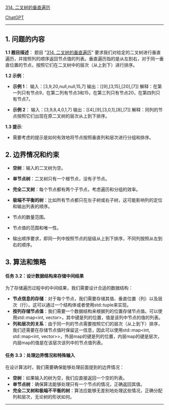[314. 二叉树的垂直遍历](https://leetcode.cn/problems/binary-tree-vertical-order-traversal)

[ChatGPT](https://chat.openai.com/share/de93363c-8ce0-4201-9882-d53e79ef36c1)

---

## 1. 问题的内容
**1.1 题目描述**：
题目 "[314. 二叉树的垂直遍历](https://leetcode.cn/problems/binary-tree-vertical-order-traversal)" 要求我们对给定的二叉树进行垂直遍历，并按照列的顺序返回节点值的列表。垂直遍历指的是从左到右，对于同一垂直位置的节点，按照它们在二叉树中的层次（从上到下）进行排序。

**1.2 示例**：
- **示例 1**：
  输入：[3,9,20,null,null,15,7]
  输出：[[9],[3,15],[20],[7]]
  解释：在第一列只有节点9，在第二列有节点3和15，在第三列只有节点20，在第四列只有节点7。

- **示例 2**：
  输入：[3,9,8,4,0,1,7]
  输出：[[4],[9],[3,0,1],[8],[7]]
  解释：同列的节点按照它们出现在原二叉树的层次从上到下排序。

**1.3 提示**:
- 需要考虑的提示是如何有效地将节点按照垂直列和层次进行分组和排序。

## 2. 边界情况和约束

- **空树**：输入的二叉树为空。
- **单节点树**：二叉树只有一个根节点，没有子节点。
- **完全二叉树**：每个节点都有两个子节点，考虑遍历和分组的效率。
- **极端不平衡的树**：比如所有节点都只在左子树或右子树，这可能影响列的定位和输出列表的顺序。


- 节点的数量范围。
- 节点值的范围和唯一性。
- 输出顺序要求，即同一列中按照节点的层级从上到下排序，不同列按照从左到右的顺序。

## 3. 算法和策略
#### 任务 3.2：设计数据结构来存储中间结果

为了存储遍历过程中的中间结果，我们需要设计合适的数据结构：

- **节点信息的存储**：对于每个节点，我们需要存储其值、垂直位置（列）以及层次（行）。这可以通过一个结构体或者使用std::tuple来实现。
- **按列存储节点值**：我们需要一个数据结构来根据列的位置存储节点值。可以使用std::map<int, vector<int>>，其中键是列的位置，值是该列中节点的值的列表。
- **列和层次的关系**：由于同一列的节点需要按照它们的层次（从上到下）排序，我们还需要在存储节点值时保留这一信息，因此可以使用std::map<int, std::map<int, vector<int>>>，外层map的键是列的位置，内层map的键是层次，内层map的值是在该层次该列中的节点值列表。

#### 任务 3.3：处理边界情况和特殊输入

在设计算法时，我们需要确保能够处理前面提到的边界情况：

- **空树**：如果输入的树为空，我们应直接返回一个空的列表。
- **单节点树**：确保算法能够处理只有一个节点的情况，正确返回其值。
- **完全二叉树和极端不平衡的树**：算法应能够无差别地处理这些情况，正确分配列和层次，无论树的形状如何。

---